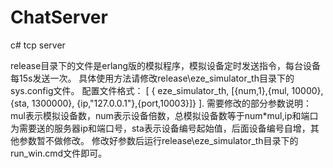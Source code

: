 # ChatServer
c# tcp server

release目录下的文件是erlang版的模拟程序，模拟设备定时发送指令，每台设备每15s发送一次。
具体使用方法请修改release\eze_simulator_th目录下的sys.config文件。
配置文件格式：
[
  { eze_simulator_th, [{num,1},{mul, 10000},{sta, 1300000}, {ip,"127.0.0.1"},{port,10003}]}
].
需要修改的部分参数说明：
mul表示模拟设备数，num表示设备倍数，总模拟设备数等于num*mul,ip和端口为需要送的服务器ip和端口号，sta表示设备编号起始值，后面设备编号自增，其他参数暂不做修改。
修改好参数后运行release\eze_simulator_th目录下的run_win.cmd文件即可。

